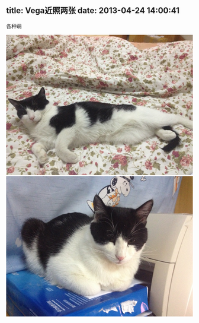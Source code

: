 title: Vega近照两张
date: 2013-04-24 14:00:41
---

各种萌

[![vega0](/uploads/2013/04/vega0.jpg)](/uploads/2013/04/vega0.jpg) [![vega1](/uploads/2013/04/vega1.jpg)](/uploads/2013/04/vega1.jpg)